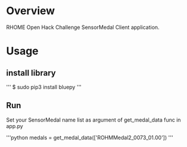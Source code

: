 # Overview

RHOME Open Hack Challenge SensorMedal Client application.


# Usage

## install library

'''
$ sudo pip3 install bluepy
'''

## Run

Set your SensorMedal name list as argument of get_medal_data func in app.py

'''python
medals = get_medal_data(['ROHMMedal2_0073_01.00'])
'''




